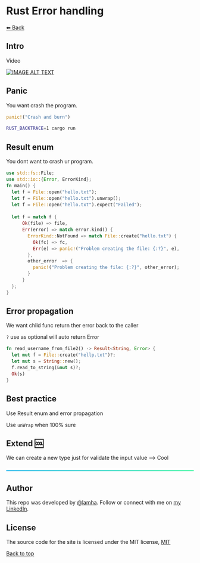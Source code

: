 
# Rust Error handling

[⬅ Back](../../README.md)

## Intro 
Video

<div>
  <a href="https://www.youtube.com/watch?v=wM6o70NAWUI"><img src="https://img.youtube.com/vi/wM6o70NAWUI/0.jpg" alt="IMAGE ALT TEXT"></a>
</div>


## Panic

You want crash the program.

```Rust
panic!("Crash and burn")
```

```Bash
RUST_BACKTRACE=1 cargo run
```

## Result enum 
You dont want to crash ur program.


```Rust
use std::fs::File;
use std::io::{Error, ErrorKind};
fn main() {
  let f = File::open("hello.txt");
  let f = File::open("hello.txt").unwrap();
  let f = File::open("hello.txt").expect("Failed");

  let f = match f {
      Ok(file) => file,
      Err(error) => match error.kind() {
        ErrorKind::NotFound => match File::create("hello.txt") {
          Ok(fc) => fc,
          Err(e) => panic!("Problem creating the file: {:?}", e),
        },
        other_error  => {
          panic!("Problem creating the file: {:?}", other_error);
        }        
      }
  };
}
```

## Error propagation 
We want child func return ther error back to the caller 

`?` use as optional will auto return Error 

```Rust
fn read_username_from_file2() -> Result<String, Error> {
  let mut f = File::create("hellp.txt")?;
  let mut s = String::new();
  f.read_to_string(&mut s)?;
  Ok(s)
}
```

## Best practice 

Use Result enum and error propagation

Use `unWrap` when 100% sure 

## Extend 🆒

We can create a new type just for validate the input value --> Cool 


<p><img type="separator" height=8px width="100%" src="https://github.com/HaLamUs/nft-drop/blob/main/assets/aqua.png"></p>

## Author

This repo was developed by [@lamha](https://github.com/HaLamUs). 
Follow or connect with me on [my LinkedIn](https://www.linkedin.com/in/lamhacs). 

## License
The source code for the site is licensed under the MIT license, [MIT](https://opensource.org/license/mit/)

 <a href="#top">Back to top</a>
